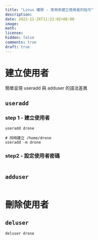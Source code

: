 ```yaml
---
title: "Linux 權限 - 常用來建立使用者的指令"
description: 
date: 2022-12-26T11:22:02+08:00
image: 
math: 
license: 
hidden: false
comments: true
draft: true
---
```


# 建立使用者

簡單呈現 useradd 與 adduser 的語法差異

## ```useradd```

### step 1 - 建立使用者

```shell
useradd drone

# 同時建立 /home/drone
useradd -m drone
```

### step2 - 設定使用者密碼

```

```

## ```adduser```

```
```

# 刪除使用者

## ```deluser```

```
deluser drone
```
